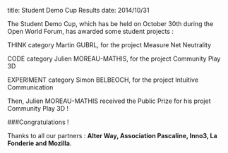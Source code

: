 title: Student Demo Cup Results
date: 2014/10/31


The Student Demo Cup, which has be held on October 30th during the Open World Forum, has awarded some student projects :

THINK category
Martin GUBRL, for the project Measure Net Neutrality

CODE category
Julien MOREAU-MATHIS, for the project Community Play 3D

EXPERIMENT category
Simon BELBEOCH, for the project Intuitive Communication

Then, Julien MOREAU-MATHIS received the Public Prize for his projet Community Play 3D !

###Congratulations !

Thanks to all our partners : **Alter Way, Association Pascaline, Inno3, La Fonderie and Mozilla**.


